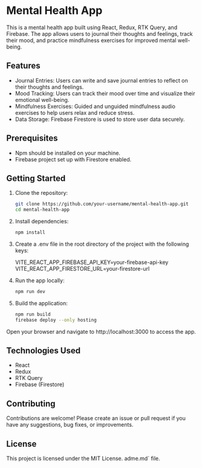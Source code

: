 # Mental Health App

This is a mental health app built using React, Redux, RTK Query, and Firebase. The app allows users to journal their thoughts and feelings, track their mood, and practice mindfulness exercises for improved mental well-being.

## Features

- Journal Entries: Users can write and save journal entries to reflect on their thoughts and feelings.
- Mood Tracking: Users can track their mood over time and visualize their emotional well-being.
- Mindfulness Exercises: Guided and unguided mindfulness audio exercises to help users relax and reduce stress.
- Data Storage: Firebase Firestore is used to store user data securely.

## Prerequisites

- Npm should be installed on your machine.
- Firebase project set up with Firestore enabled.

## Getting Started

1. Clone the repository:

   ```bash
   git clone https://github.com/your-username/mental-health-app.git
   cd mental-health-app
   ```
2. Install dependencies:

    ```bash
    npm install
    ```
3. Create a .env file in the root directory of the project with the following keys:


    VITE_REACT_APP_FIREBASE_API_KEY=your-firebase-api-key
    VITE_REACT_APP_FIRESTORE_URL=your-firestore-url
4. Run the app locally:

    ```bash
    npm run dev
    ```
4. Build the application:

    ```bash
    npm run build
    firebase deploy --only hosting
    ```

Open your browser and navigate to http://localhost:3000 to access the app.
## Technologies Used

- React
- Redux
- RTK Query
- Firebase (Firestore)

## Contributing
Contributions are welcome! Please create an issue or pull request if you have any suggestions, bug fixes, or improvements.

## License
This project is licensed under the MIT License.
adme.md` file.




